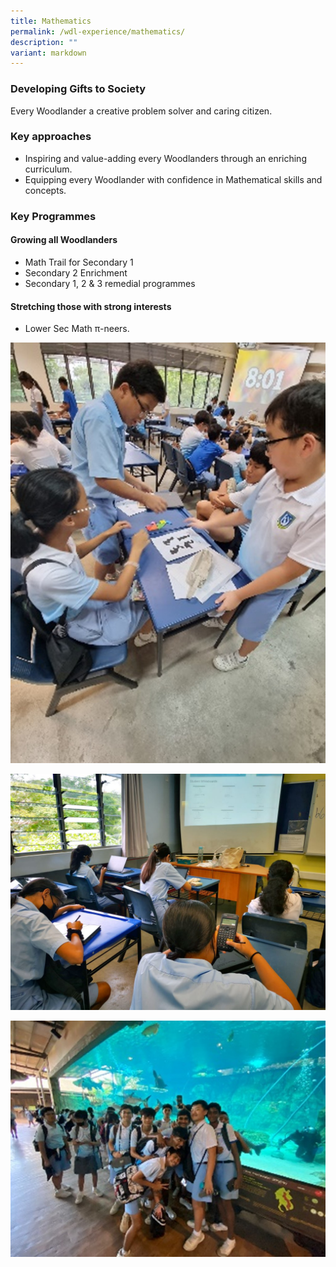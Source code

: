 ```yaml
---
title: Mathematics
permalink: /wdl-experience/mathematics/
description: ""
variant: markdown
---
```

### Developing Gifts to Society

Every Woodlander a creative problem solver and caring citizen.

### Key approaches

*   Inspiring and value-adding every Woodlanders through an enriching curriculum.
*   Equipping every Woodlander with confidence in Mathematical skills and concepts.

### Key Programmes

#### Growing all Woodlanders
* Math Trail for Secondary 1
* Secondary 2 Enrichment
* Secondary 1, 2 &amp; 3 remedial programmes

#### Stretching those with strong interests
* Lower Sec Math π-neers.

![](/images/Math_2023_01B.jpg)

![](/images/IMG_20210914_093114-1024x768.jpg)

![](/images/Math_2023_03A.jpg)
